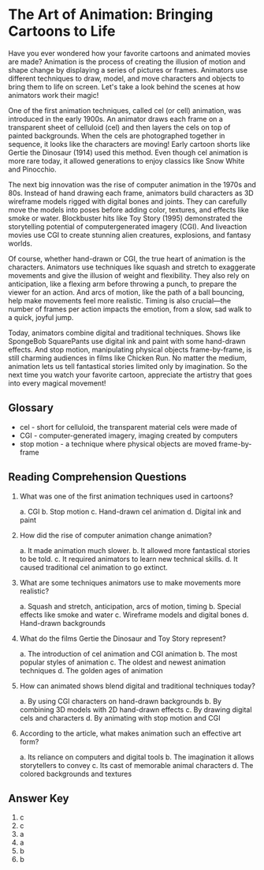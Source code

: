 # The Art of Animation: Bringing Cartoons to Life

Have you ever wondered how your favorite cartoons and animated movies are made? Animation is the process of creating the illusion of motion and shape change by displaying a series of pictures or frames. Animators use different techniques to draw, model, and move characters and objects to bring them to life on screen. Let's take a look behind the scenes at how animators work their magic!

One of the first animation techniques, called cel (or cell) animation, was introduced in the early 1900s. An animator draws each frame on a transparent sheet of celluloid (cel) and then layers the cels on top of painted backgrounds. When the cels are photographed together in sequence, it looks like the characters are moving! Early cartoon shorts like Gertie the Dinosaur (1914) used this method. Even though cel animation is more rare today, it allowed generations to enjoy classics like Snow White and Pinocchio.

The next big innovation was the rise of computer animation in the 1970s and 80s. Instead of hand drawing each frame, animators build characters as 3D wireframe models rigged with digital bones and joints. They can carefully move the models into poses before adding color, textures, and effects like smoke or water. Blockbuster hits like Toy Story (1995) demonstrated the storytelling potential of computergenerated imagery (CGI). And liveaction movies use CGI to create stunning alien creatures, explosions, and fantasy worlds.

Of course, whether hand-drawn or CGI, the true heart of animation is the characters. Animators use techniques like squash and stretch to exaggerate movements and give the illusion of weight and flexibility. They also rely on anticipation, like a flexing arm before throwing a punch, to prepare the viewer for an action. And arcs of motion, like the path of a ball bouncing, help make movements feel more realistic. Timing is also crucial—the number of frames per action impacts the emotion, from a slow, sad walk to a quick, joyful jump.

Today, animators combine digital and traditional techniques. Shows like SpongeBob SquarePants use digital ink and paint with some hand-drawn effects. And stop motion, manipulating physical objects frame-by-frame, is still charming audiences in films like Chicken Run. No matter the medium, animation lets us tell fantastical stories limited only by imagination. So the next time you watch your favorite cartoon, appreciate the artistry that goes into every magical movement!

## Glossary

- cel - short for celluloid, the transparent material cels were made of
- CGI - computer-generated imagery, imaging created by computers
- stop motion - a technique where physical objects are moved frame-by-frame

## Reading Comprehension Questions

1. What was one of the first animation techniques used in cartoons?

   a. CGI
   b. Stop motion
   c. Hand-drawn cel animation
   d. Digital ink and paint

2. How did the rise of computer animation change animation?

   a. It made animation much slower.
   b. It allowed more fantastical stories to be told.
   c. It required animators to learn new technical skills.
   d. It caused traditional cel animation to go extinct.

3. What are some techniques animators use to make movements more realistic?

   a. Squash and stretch, anticipation, arcs of motion, timing
   b. Special effects like smoke and water
   c. Wireframe models and digital bones
   d. Hand-drawn backgrounds

4. What do the films Gertie the Dinosaur and Toy Story represent?

   a. The introduction of cel animation and CGI animation
   b. The most popular styles of animation
   c. The oldest and newest animation techniques
   d. The golden ages of animation

5. How can animated shows blend digital and traditional techniques today?

   a. By using CGI characters on hand-drawn backgrounds
   b. By combining 3D models with 2D hand-drawn effects
   c. By drawing digital cels and characters
   d. By animating with stop motion and CGI

6. According to the article, what makes animation such an effective art form?

   a. Its reliance on computers and digital tools
   b. The imagination it allows storytellers to convey
   c. Its cast of memorable animal characters
   d. The colored backgrounds and textures

## Answer Key

1. c
2. c
3. a
4. a
5. b
6. b
